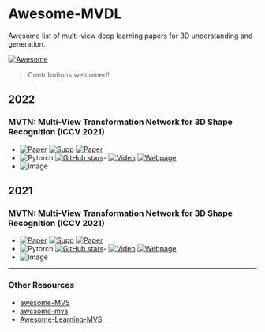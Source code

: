 # Awesome-MVDL
Awesome list of multi-view deep learning papers for 3D understanding and generation. 

[![Awesome](https://cdn.rawgit.com/sindresorhus/awesome/d7305f38d29fed78fa85652e3a63e154dd8e8829/media/badge.svg)](https://github.com/sindresorhus/awesome)

> Contributions welcomed!

## 2022

### MVTN: Multi-View Transformation Network for 3D Shape Recognition (ICCV 2021)

- [![Paper](https://img.shields.io/badge/Camera--Ready-PDF-f5cac3?logo=adobeacrobatreader&logoColor=red)](https://arxiv.org/pdf/2011.13244.pdf) [![Supp](https://img.shields.io/badge/Supplementary-PDF-f5cac3?logo=adobeacrobatreader&logoColor=red)](https://drive.google.com/file/d/1-dQnztL21U0TcDoPZGx5r-_GWxzEDK-r/view?usp=sharing) [![Paper](http://img.shields.io/badge/arxiv-arxiv.2011.13244-B31B1B?logo=arXiv&logoColor=green)](https://arxiv.org/abs/2011.13244)
- ![Pytorch](https://img.shields.io/badge/PyTorch-ee4c2c?logo=pytorch&logoColor=white) [![GitHub stars](https://img.shields.io/github/stars/ajhamdi/MVTN?logo=github&label=Stars)](https://github.com/ajhamdi/MVTN)- [![Video](https://img.shields.io/badge/Youtube-Video-cc0000?style=flat&logo=youtube&logoColor=cc0000)](https://youtu.be/1zaHx8ztlhk)
 [![Webpage](https://img.shields.io/badge/Project-Page-3cba54?style=flat&logo=Google%20chrome&logoColor=white)](https://abdullahamdi.com/publication/mvtn-iccv/)
- ![Image](https://github.com/ajhamdi/MVTN/blob/master/doc/pipeline.png)


## 2021

### MVTN: Multi-View Transformation Network for 3D Shape Recognition (ICCV 2021)
- [![Paper](https://img.shields.io/badge/Camera--Ready-PDF-f5cac3?logo=adobeacrobatreader&logoColor=red)](https://arxiv.org/pdf/2011.13244.pdf) [![Supp](https://img.shields.io/badge/Supplementary-PDF-f5cac3?logo=adobeacrobatreader&logoColor=red)](https://drive.google.com/file/d/1-dQnztL21U0TcDoPZGx5r-_GWxzEDK-r/view?usp=sharing) [![Paper](http://img.shields.io/badge/arxiv-arxiv.2011.13244-B31B1B?logo=arXiv&logoColor=green)](https://arxiv.org/abs/2011.13244)
- ![Pytorch](https://img.shields.io/badge/PyTorch-ee4c2c?logo=pytorch&logoColor=white) [![GitHub stars](https://img.shields.io/github/stars/ajhamdi/MVTN?logo=github&label=Stars)](https://github.com/ajhamdi/MVTN)- [![Video](https://img.shields.io/badge/Youtube-Video-cc0000?style=flat&logo=youtube&logoColor=cc0000)](https://youtu.be/1zaHx8ztlhk)
 [![Webpage](https://img.shields.io/badge/Project-Page-3cba54?style=flat&logo=Google%20chrome&logoColor=white)](https://abdullahamdi.com/publication/mvtn-iccv/)
- ![Image](https://github.com/ajhamdi/MVTN/blob/master/doc/pipeline.png)


---

### Other Resources
- [awesome-MVS](https://github.com/walsvid/Awesome-MVS)
- [awesome-mvs](https://github.com/krahets/awesome-mvs)
- [Awesome-Learning-MVS](https://github.com/XYZ-qiyh/Awesome-Learning-MVS)
